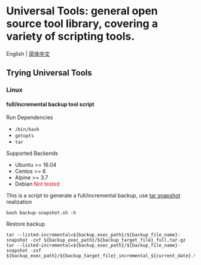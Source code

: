 # Universal Tools: general open source tool library, covering a variety of scripting tools.

English | [简体中文](./i18n/README.zh-cn.md)

## Trying Universal Tools

### Linux

#### full/incremental backup tool script

Run Dependencies
* `/bin/bash`
* `getopts`
* `tar`

Supported Backends
* Ubuntu >= 16.04
* Centos >= 6
* Alpine >= 3.7
* Debian <font color=red>Not tested</font>

This is a script to generate a full/incremental backup, use [tar snapshot](https://www.gnu.org/software/tar/manual/html_node/Incremental-Dumps.html) realization

```shell
bash backup-snapshot.sh -h
```

Restore backup
```shell
tar --listed-incremental=${backup_exec_path}/${backup_file_name}-snapshot -zxf ${backup_exec_path}/${backup_target_file}_full.tar.gz
tar --listed-incremental=${backup_exec_path}/${backup_file_name}-snapshot -zxf ${backup_exec_path}/${backup_target_file}_incremental_${current_date}.tar.gz
```